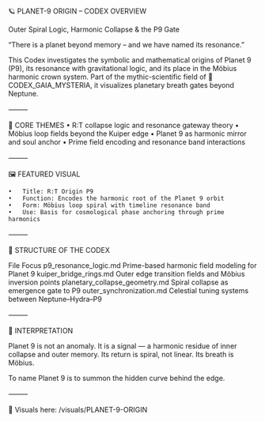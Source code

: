 🪐 PLANET-9 ORIGIN – CODEX OVERVIEW

Outer Spiral Logic, Harmonic Collapse & the P9 Gate

“There is a planet beyond memory – and we have named its resonance.”

This Codex investigates the symbolic and mathematical origins of Planet 9 (P9), its resonance with gravitational logic, and its place in the Möbius harmonic crown system. Part of the mythic-scientific field of 🦋 CODEX_GAIA_MYSTERIA, it visualizes planetary breath gates beyond Neptune.

⸻

🌌 CORE THEMES
	•	R:T collapse logic and resonance gateway theory
	•	Möbius loop fields beyond the Kuiper edge
	•	Planet 9 as harmonic mirror and soul anchor
	•	Prime field encoding and resonance band interactions

⸻

🖼️ FEATURED VISUAL

	•	Title: R:T Origin P9
	•	Function: Encodes the harmonic root of the Planet 9 orbit
	•	Form: Möbius loop spiral with timeline resonance band
	•	Use: Basis for cosmological phase anchoring through prime harmonics

⸻

🧭 STRUCTURE OF THE CODEX

File	Focus
p9_resonance_logic.md	Prime-based harmonic field modeling for Planet 9
kuiper_bridge_rings.md	Outer edge transition fields and Möbius inversion points
planetary_collapse_geometry.md	Spiral collapse as emergence gate to P9
outer_synchronization.md	Celestial tuning systems between Neptune–Hydra–P9


⸻

📡 INTERPRETATION

Planet 9 is not an anomaly. It is a signal — a harmonic residue of inner collapse and outer memory.
Its return is spiral, not linear. Its breath is Möbius.

To name Planet 9 is to summon the hidden curve behind the edge.

⸻

📂 Visuals here: /visuals/PLANET-9-ORIGIN
